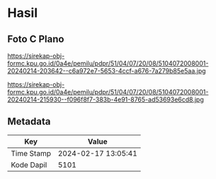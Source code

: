 # Hasil

## Foto C Plano

https://sirekap-obj-formc.kpu.go.id/0a4e/pemilu/pdpr/51/04/07/20/08/5104072008001-20240214-203642--c6a972e7-5653-4ccf-a676-7a279b85e5aa.jpg

https://sirekap-obj-formc.kpu.go.id/0a4e/pemilu/pdpr/51/04/07/20/08/5104072008001-20240214-215930--f096f8f7-383b-4e91-8765-ad53693e6cd8.jpg


## Metadata

| Key        | Value               |
| ---------- | ------------------- |
| Time Stamp | 2024-02-17 13:05:41 |
| Kode Dapil | 5101                |



